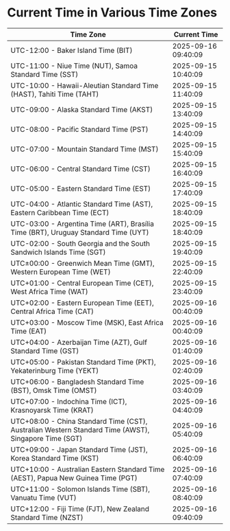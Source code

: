 # Current Time in Various Time Zones

| Time Zone | Current Time |
|-----------|--------------|
| UTC-12:00 - Baker Island Time (BIT) | 2025-09-16 09:40:09 |
| UTC-11:00 - Niue Time (NUT), Samoa Standard Time (SST) | 2025-09-15 10:40:09 |
| UTC-10:00 - Hawaii-Aleutian Standard Time (HAST), Tahiti Time (TAHT) | 2025-09-15 11:40:09 |
| UTC-09:00 - Alaska Standard Time (AKST) | 2025-09-15 13:40:09 |
| UTC-08:00 - Pacific Standard Time (PST) | 2025-09-15 14:40:09 |
| UTC-07:00 - Mountain Standard Time (MST) | 2025-09-15 15:40:09 |
| UTC-06:00 - Central Standard Time (CST) | 2025-09-15 16:40:09 |
| UTC-05:00 - Eastern Standard Time (EST) | 2025-09-15 17:40:09 |
| UTC-04:00 - Atlantic Standard Time (AST), Eastern Caribbean Time (ECT) | 2025-09-15 18:40:09 |
| UTC-03:00 - Argentina Time (ART), Brasília Time (BRT), Uruguay Standard Time (UYT) | 2025-09-15 18:40:09 |
| UTC-02:00 - South Georgia and the South Sandwich Islands Time (SGT) | 2025-09-15 19:40:09 |
| UTC±00:00 - Greenwich Mean Time (GMT), Western European Time (WET) | 2025-09-15 22:40:09 |
| UTC+01:00 - Central European Time (CET), West Africa Time (WAT) | 2025-09-15 23:40:09 |
| UTC+02:00 - Eastern European Time (EET), Central Africa Time (CAT) | 2025-09-16 00:40:09 |
| UTC+03:00 - Moscow Time (MSK), East Africa Time (EAT) | 2025-09-16 00:40:09 |
| UTC+04:00 - Azerbaijan Time (AZT), Gulf Standard Time (GST) | 2025-09-16 01:40:09 |
| UTC+05:00 - Pakistan Standard Time (PKT), Yekaterinburg Time (YEKT) | 2025-09-16 02:40:09 |
| UTC+06:00 - Bangladesh Standard Time (BST), Omsk Time (OMST) | 2025-09-16 03:40:09 |
| UTC+07:00 - Indochina Time (ICT), Krasnoyarsk Time (KRAT) | 2025-09-16 04:40:09 |
| UTC+08:00 - China Standard Time (CST), Australian Western Standard Time (AWST), Singapore Time (SGT) | 2025-09-16 05:40:09 |
| UTC+09:00 - Japan Standard Time (JST), Korea Standard Time (KST) | 2025-09-16 06:40:09 |
| UTC+10:00 - Australian Eastern Standard Time (AEST), Papua New Guinea Time (PGT) | 2025-09-16 07:40:09 |
| UTC+11:00 - Solomon Islands Time (SBT), Vanuatu Time (VUT) | 2025-09-16 08:40:09 |
| UTC+12:00 - Fiji Time (FJT), New Zealand Standard Time (NZST) | 2025-09-16 09:40:09 |

